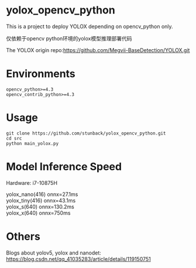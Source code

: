 # yolox_opencv_python
This is a project to deploy YOLOX depending on opencv_python only.
  
仅依赖于opencv python环境的yolox模型推理部署代码  
  
The YOLOX origin repo:https://github.com/Megvii-BaseDetection/YOLOX.git  

# Environments
```
opencv_python>=4.3  
opencv_contrib_python>=4.3  
```

# Usage
```
git clone https://github.com/stunback/yolox_opencv_python.git
cd src
python main_yolox.py
```

# Model Inference Speed
Hardware:      i7-10875H  
  
yolox_nano(416)  onnx=27.1ms  
yolox_tiny(416)    onnx=43.1ms  
yolox_s(640)        onnx=130.2ms  
yolox_x(640)        onnx=750ms  

# Others
Blogs about yolov5, yolox and nanodet:  
https://blog.csdn.net/qq_41035283/article/details/119150751  